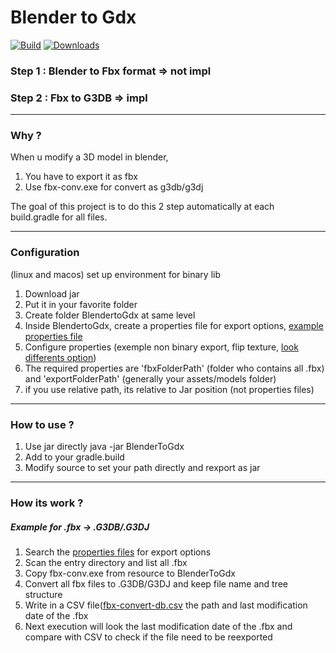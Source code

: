 # Blender to Gdx
[![Build](https://github.com/fabiitch/BlenderToGdx/workflows/Java%20CI/badge.svg?branch=master)](https://github.com/fabiitch/BlenderToGdx/actions/workflows/gradle.yml)
[![Downloads](https://img.shields.io/github/downloads/fabiitch/BlenderToGdx/total.svg)](https://github.com/fabiitch/BlenderToGdx/releases)

### Step 1 : Blender to Fbx format => not impl
### Step 2 : Fbx to G3DB =>  impl
****
### Why ?
When u modify a 3D model in blender, 
1) You have to export it as fbx
2) Use fbx-conv.exe for convert as g3db/g3dj 

The goal of this project is to do this 2 step automatically at each build.gradle for all files.
****
### Configuration
(linux and macos) set up environment for binary lib
1) Download jar
2) Put it in your favorite folder
3) Create folder BlendertoGdx at same level
4) Inside BlendertoGdx, create a properties file for export options, [example properties file](src/test/resources/fbx/fullTest/BlenderToGdx/fbx-to-gdx.properties)
5) Configure properties (exemple non binary export, flip texture, [look differents option](https://github.com/libgdx/fbx-conv))
6) The required properties are 'fbxFolderPath' (folder who contains all .fbx) and 'exportFolderPath' (generally your assets/models folder)
7) if you use relative path, its relative to Jar position (not properties files)
****
### How to use ?
1) Use jar directly java -jar BlenderToGdx
2) Add to your gradle.build
3) Modify source to set your path directly and rexport as jar

****
### How its work ? 
##### Example for .fbx -> .G3DB/.G3DJ
1) Search the [properties files](src/test/resources/fbx/fullTest/BlenderToGdx/fbx-to-gdx.properties) for export options
2) Scan the entry directory and list all .fbx
3) Copy fbx-conv.exe from resource to BlenderToGdx   
4) Convert all fbx files to .G3DB/G3DJ and keep file name and tree structure
5) Write in a CSV file([fbx-convert-db.csv](src/test/resources/fbx/fullTest/BlenderToGdx/fbx-to-gdx-db.csv) the path and last modification date of the .fbx
6) Next execution will look the last modification date of the .fbx and compare with CSV to check if the file need to be reexported
